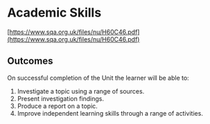 # Academic Skills

[https://www.sqa.org.uk/files/nu/H60C46.pdf](https://www.sqa.org.uk/files/nu/H60C46.pdf)

## Outcomes

On successful completion of the Unit the learner will be able to:

1. Investigate a topic using a range of sources. 
2. Present investigation findings. 
3. Produce a report on a topic. 
4. Improve independent learning skills through a range of activities.

